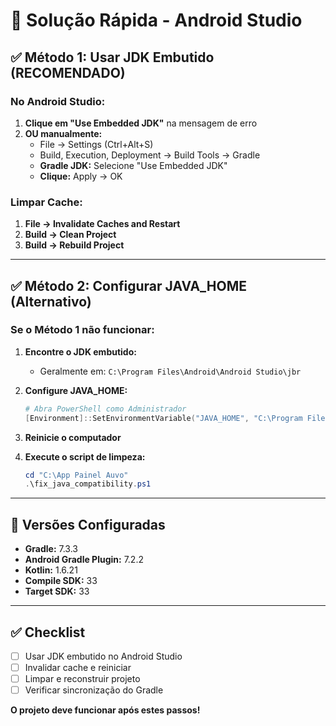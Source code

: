 # 🚀 Solução Rápida - Android Studio

## ✅ Método 1: Usar JDK Embutido (RECOMENDADO)

### No Android Studio:
1. **Clique em "Use Embedded JDK"** na mensagem de erro
2. **OU manualmente:**
   - File → Settings (Ctrl+Alt+S)
   - Build, Execution, Deployment → Build Tools → Gradle
   - **Gradle JDK:** Selecione "Use Embedded JDK"
   - **Clique:** Apply → OK

### Limpar Cache:
1. **File → Invalidate Caches and Restart**
2. **Build → Clean Project**
3. **Build → Rebuild Project**

---

## ✅ Método 2: Configurar JAVA_HOME (Alternativo)

### Se o Método 1 não funcionar:

1. **Encontre o JDK embutido:**
   - Geralmente em: `C:\Program Files\Android\Android Studio\jbr`

2. **Configure JAVA_HOME:**
   ```powershell
   # Abra PowerShell como Administrador
   [Environment]::SetEnvironmentVariable("JAVA_HOME", "C:\Program Files\Android\Android Studio\jbr", "Machine")
   ```

3. **Reinicie o computador**

4. **Execute o script de limpeza:**
   ```powershell
   cd "C:\App Painel Auvo"
   .\fix_java_compatibility.ps1
   ```

---

## 🎯 Versões Configuradas

- **Gradle:** 7.3.3
- **Android Gradle Plugin:** 7.2.2  
- **Kotlin:** 1.6.21
- **Compile SDK:** 33
- **Target SDK:** 33

---

## ✅ Checklist

- [ ] Usar JDK embutido no Android Studio
- [ ] Invalidar cache e reiniciar
- [ ] Limpar e reconstruir projeto
- [ ] Verificar sincronização do Gradle

**O projeto deve funcionar após estes passos!**
